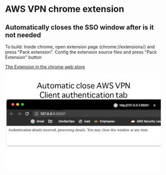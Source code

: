 # AWS VPN chrome extension
## Automatically closes the SSO window after is it not needed

To build: Inside chrome, open extension page (chrome://extensions/) and press "Pack extension".
Config the extension source files and press "Pack Extension" button

[The Extension in the chrome web store](https://chromewebstore.google.com/detail/aws-vpn-companion/lmffeiofldbdfahndommhemembdepbbc?hl=en&pli=1)

![Extension Screenshot](https://github.com/hondacy/browser-extension-aws_vpn/blob/main/screen_shot.png?raw=true)
